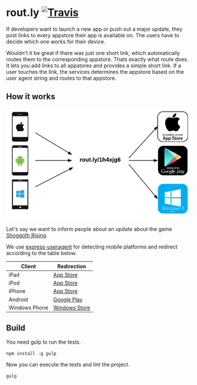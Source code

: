 # rout.ly [![Travis](https://travis-ci.org/manuelroth/route.svg)](https://travis-ci.org/manuelroth/route)

If developers want to launch a new app or push out a major update, they post links to every appstore their app is available on. The users have to decide which one works for their device.

Wouldn't it be great if there was just one short link, which automatically routes them to the corresponding appstore. Thats exactly what route does.
It lets you add links to all appstores and provides a simple short link. If a user touches the link, the services determines the appstore based on the user agent string and routes to that appstore.

## How it works

![Redirection flow](flow.png)

Let's say we want to inform people about an update
about the game [Shoggoth Rising](http://shoggothrising.com/en/).

We use [express-useragent](https://github.com/biggora/express-useragent) for
detecting mobile platforms and redirect according to the table below.

Client        | Redirection
--------------|---------
iPad          | [App Store](https://itunes.apple.com/app/shoggoth-rising/id729429892)
iPod          | [App Store](https://itunes.apple.com/app/shoggoth-rising/id729429892)
iPhone        | [App Store](https://itunes.apple.com/app/shoggoth-rising/id729429892)
Android       | [Google Play](https://play.google.com/store/apps/details?id=ch.dreipol.shogothrising)
Windows Phone | [Windows Store](http://apps.microsoft.com/windows/en-us/app/shoggoth-rising/99e6a9ff-8fc8-4938-a25d-6a5519965ade)

## Build

You need gulp to run the tests.

```
npm install -g gulp
```

Now you can execute the tests and lint the project.

```
gulp
```
